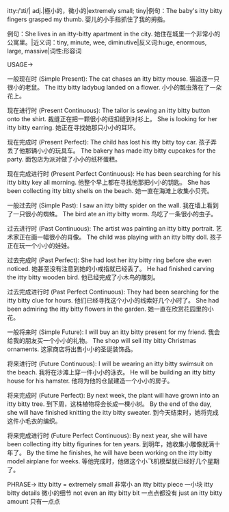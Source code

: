 itty:/ˈɪti/| adj.|極小的，微小的|extremely small; tiny|例句：The baby's itty bitty fingers grasped my thumb.  婴儿的小手指抓住了我的拇指。

例句：She lives in an itty-bitty apartment in the city. 她住在城里一个非常小的公寓里。|近义词：tiny, minute, wee, diminutive|反义词:huge, enormous, large, massive|词性:形容词

USAGE->

一般现在时 (Simple Present):
The cat chases an itty bitty mouse. 猫追逐一只很小的老鼠。
The itty bitty ladybug landed on a flower. 小小的瓢虫落在了一朵花上。


现在进行时 (Present Continuous):
The tailor is sewing an itty bitty button onto the shirt.  裁缝正在把一颗很小的纽扣缝到衬衫上。
She is looking for her itty bitty earring. 她正在寻找她那只小小的耳环。


现在完成时 (Present Perfect):
The child has lost his itty bitty toy car. 孩子弄丢了他那辆小小的玩具车。
The bakery has made itty bitty cupcakes for the party. 面包店为派对做了小小的纸杯蛋糕。


现在完成进行时 (Present Perfect Continuous):
He has been searching for his itty bitty key all morning. 他整个早上都在寻找他那把小小的钥匙。
She has been collecting itty bitty shells on the beach. 她一直在海滩上收集小贝壳。


一般过去时 (Simple Past):
I saw an itty bitty spider on the wall. 我在墙上看到了一只很小的蜘蛛。
The bird ate an itty bitty worm. 鸟吃了一条很小的虫子。


过去进行时 (Past Continuous):
The artist was painting an itty bitty portrait. 艺术家正在画一幅很小的肖像。
The child was playing with an itty bitty doll.  孩子正在玩一个小小的娃娃。


过去完成时 (Past Perfect):
She had lost her itty bitty ring before she even noticed. 她甚至没有注意到她的小戒指就已经丢了。
He had finished carving the itty bitty wooden bird. 他已经完成了小木鸟的雕刻。


过去完成进行时 (Past Perfect Continuous):
They had been searching for the itty bitty clue for hours. 他们已经寻找这个小小的线索好几个小时了。
She had been admiring the itty bitty flowers in the garden. 她一直在欣赏花园里的小花。


一般将来时 (Simple Future):
I will buy an itty bitty present for my friend. 我会给我的朋友买一个小小的礼物。
The shop will sell itty bitty Christmas ornaments. 这家商店将出售小小的圣诞装饰品。


将来进行时 (Future Continuous):
I will be wearing an itty bitty swimsuit on the beach. 我将在沙滩上穿一件小小的泳衣。
He will be building an itty bitty house for his hamster. 他将为他的仓鼠建造一个小小的房子。


将来完成时 (Future Perfect):
By next week, the plant will have grown into an itty bitty tree. 到下周，这株植物将会长成一棵小树。
By the end of the day, she will have finished knitting the itty bitty sweater. 到今天结束时，她将完成这件小毛衣的编织。


将来完成进行时 (Future Perfect Continuous):
By next year, she will have been collecting itty bitty figurines for ten years. 到明年，她收集小雕像就满十年了。
By the time he finishes, he will have been working on the itty bitty model airplane for weeks. 等他完成时，他做这个小飞机模型就已经好几个星期了。



PHRASE->
itty bitty = extremely small  非常小
an itty bitty piece  一小块
itty bitty details  微小的细节
not even an itty bitty bit 一点点都没有
just an itty bitty amount  只有一点点
